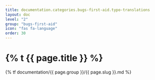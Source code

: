 ```yaml
---
title: documentation.categories.bugs-first-aid.typo-translations
layout: doc
level: "2"
group: "bugs-first-aid"
icon: "fas fa-language"
order: 30
---
```


# {% t {{ page.title }} %}

{% tf documentation/{{ page.group }}/{{ page.slug }}.md %}
